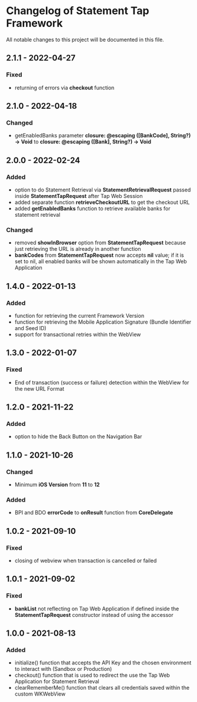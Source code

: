 # Changelog of Statement Tap Framework

All notable changes to this project will be documented in this file.

## 2.1.1 - 2022-04-27

### Fixed

-  returning of errors via **checkout** function

## 2.1.0 - 2022-04-18

### Changed

-  getEnabledBanks parameter **closure: @escaping ([BankCode], String?) -> Void** to **closure: @escaping ([Bank], String?) -> Void**

## 2.0.0 - 2022-02-24

### Added

- option to do Statement Retrieval via **StatementRetrievalRequest** passed inside **StatementTapRequest** after Tap Web Session
- added separate function **retrieveCheckoutURL** to get the checkout URL
- added **getEnabledBanks** function to retrieve available banks for statement retrieval

### Changed

- removed **showInBrowser** option from **StatementTapRequest** because just retrieving the URL is already in another function
- **bankCodes** from **StatementTapRequest** now accepts **nil** value; if it is set to nil, all enabled banks will be shown automatically in the Tap Web Application

## 1.4.0 - 2022-01-13

### Added

- function for retrieving the current Framework Version
- function for retrieving the Mobile Application Signature (Bundle Identifier and Seed ID)
- support for transactional retries within the WebView

## 1.3.0 - 2022-01-07

### Fixed

- End of transaction (success or failure) detection within the WebView for the new URL Format

## 1.2.0 - 2021-11-22

### Added

- option to hide the Back Button on the Navigation Bar

## 1.1.0 - 2021-10-26

### Changed

- Minimum **iOS Version** from **11** to **12**

### Added

- BPI and BDO **errorCode** to **onResult** function from **CoreDelegate**

## 1.0.2 - 2021-09-10

### Fixed

- closing of webview when transaction is cancelled or failed

## 1.0.1 - 2021-09-02

### Fixed

- **bankList** not reflecting on Tap Web Application if defined inside the **StatementTapRequest** constructor instead of using the accessor

## 1.0.0 - 2021-08-13

### Added

- initialize() function that accepts the API Key and the chosen environment to interact with (Sandbox or Production)
- checkout() function that is used to redirect the use the Tap Web Application for Statement Retrieval
- clearRememberMe() function that clears all credentials saved within the custom WKWebView
